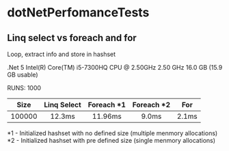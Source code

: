 # dotNetPerfomanceTests

## Linq select vs foreach and for  
Loop, extract info and store in hashset

.Net 5
Intel(R) Core(TM) i5-7300HQ CPU @ 2.50GHz   2.50 GHz
16.0 GB (15.9 GB usable)

RUNS: 1000

|   Size  |  Linq Select |  Foreach \*1  | Foreach \*2 |  For  |
|:-------:|:-----------: | :----------:  | :---------: | :---: |
| 100000  |   12.3ms     |    11.96ms    |   9.0ms     | 2.1ms |

\*1 - Initialized hashset with no defined size (multiple menmory allocations)  
\*2 - Initialized hashset with pre defined size (single menmory allocations)

